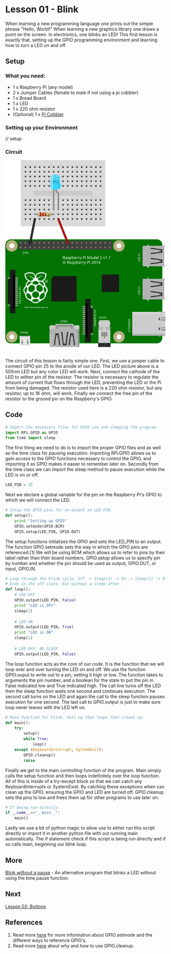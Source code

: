 # Lesson 01 - Blink

When learning a new programming language one prints out the simple phrase 
"Hello, World!" When learning a new graphics library one draws a point on the 
screen. In electronics, one blinks an LED! This first lesson is exactly that, 
setting up the GPIO programming environment and learning how to turn a LED on 
and off.

## Setup

### What you need:

* 1 x Raspberry Pi (any model)
* 2 x Jumper Cables (female to male if not using a pi cobbler)
* 1 x Bread Board
* 1 x LED
* 1 x 220 ohm resistor
* (Optional) 1 x [Pi Cobbler](https://goo.gl/LhVmEg)

### Setting up your Environment

// setup

### Circuit

![Circuit Diagram](Lesson01_Blink.svg)
<!img src = "Lesson01_Blink.svg" title = "Circuit Diagram" 
	style = "display: block; margin-left: auto; margin-right: auto;
			 width: 400px;"/>

<br>
The circuit of this lesson is fairly simple one. First, we use a jumper cable to
connect GPIO pin 25 to the anode of our LED. The LED picture above is a 505nm 
LED but any color LED will work. Next, connect the cathode of the LED to wither 
pin of the resistor. The resistor is necessary to regulate the amount of current
that flows through the LED, preventing the LED or the Pi from being damaged. The
resistor used here is a 220 ohm resistor, but any resistor, up to 1K ohm, will 
work. Finally we connect the free pin of the resistor to the ground pin on the 
Raspberry's GPIO.

## Code

```python
# Import the necessary files for GPIO use and sleeping the program.
import RPi.GPIO as GPIO
from time import sleep
```

The first thing we need to do is to import the proper GPIO files and as well as
the time class for pausing execution. Importing RPi.GPIO allows us to gain 
access to the GPIO functions necessary to control the GPIO, and importing it as 
GPIO makes it easier to remember later on. Secondly from the time class we can 
import the sleep method to pause execution while the LED is on or off.

```python
LED_PIN = 25
```

Next we declare a global variable for the pin on the Raspberry Pi's GPIO to 
which we will connect the LED.

```python
# Setup the GPIO pins for an output on LED_PIN.
def setup():
	print "Setting up GPIO"
	GPIO.setmode(GPIO.BCM)
	GPIO.setup(LED_PIN, GPIO.OUT)
```

The setup functions initializes the GPIO and sets the LED_PIN to an output. 
The function GPIO.setmode sets the way in which the GPIO pins are referenced.[1]
We will be using BCM which allows us to refer to pins by their label rather than 
their board numbers. GPIO.setup allows us to specify pin by number and whether
the pin should be used as output, GPIO.OUT, or input, GPIO.IN.

```python
# Loop through the blink cycle, Off -> Sleep(2) -> On -> Sleep(2) -> Off.
# Ends in the off state, but without a sleep after.
def loop():
	# LED OFF
	GPIO.output(LED_PIN, False)
	print "LED is OFF"
	sleep(1)
	
	# LED ON
	GPIO.output(LED_PIN, True)
	print "LED is ON"
	sleep(1)
	
	# LED OFF; NO SLEEP
	GPIO.output(LED_PIN, False)
```

The loop function acts as the core of our code. It is the function that we will
loop over and over turning the LED on and off. We use the function GPIO.ouput to
write out to a pin, setting it high or low. The function takes to arguments the
pin number, and a boolean for the state to put the pin in. False indicated low 
and True indicated high. The call line turns off the LED then the sleep function
waits one second and continues execution. The second call turns on the LED and
again the call to the sleep function pauses execution for one second. The last 
call to GPIO.output is just to make sure loop never leaves with the LED left on.

```python
# Main function for blink. Sets up then loops then cleans up.
def main():
	try:
		setup()
		while True:
			loop()
	except (KeyboardInterrupt, SystemExit):
		GPIO.cleanup()
		raise
```

Finally we get to the main controlling function of the program. Main simply 
calls the setup function and then loops indefinitely over the loop function. All
of this is inside of a try-except block so that we can catch any 
KeyboardInterrupts or SystemExist. By catching these exceptions when can clean 
up the GPIO, ensuring the GPIO and LED are turned off. GPIO.cleanup sets the 
pins to low and frees them up for other programs to use later on.

```python
# If being run directly.
if __name__=="__main__":
	main()
```

Lastly we use a bit of python magic to allow use to either run this script 
directly or import it in another python file with out running main 
automatically. The if statement check if this script is being run directly and 
if so calls main, beginning our blink loop.

## More

[Blink without a pause](https://goo.gl/0lCA6y) - An alternative program that 
blinks a LED without using the time.pause function.

## Next

[Lesson 02: Buttons](https://goo.gl/Oa1PJw)

## References

1. Read more [here](http://goo.gl/RpTCBO) for more information about 
GPIO.setmode and the different ways to reference GPIO's.
2. Read more [here](http://goo.gl/YZDurf) about why and how to use GPIO.cleanup.
